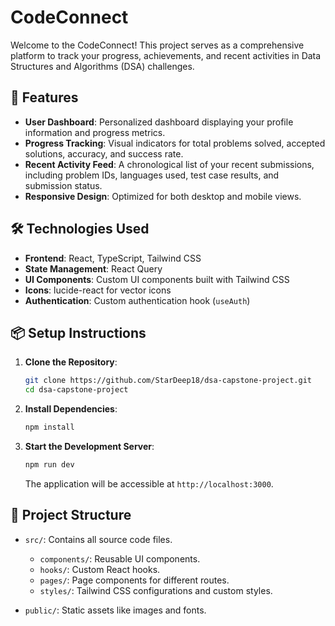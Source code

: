 # CodeConnect

Welcome to the CodeConnect! This project serves as a comprehensive platform to track your progress, achievements, and recent activities in Data Structures and Algorithms (DSA) challenges.

## 🚀 Features

* **User Dashboard**: Personalized dashboard displaying your profile information and progress metrics.
* **Progress Tracking**: Visual indicators for total problems solved, accepted solutions, accuracy, and success rate.
* **Recent Activity Feed**: A chronological list of your recent submissions, including problem IDs, languages used, test case results, and submission status.
* **Responsive Design**: Optimized for both desktop and mobile views.

## 🛠️ Technologies Used

* **Frontend**: React, TypeScript, Tailwind CSS
* **State Management**: React Query
* **UI Components**: Custom UI components built with Tailwind CSS
* **Icons**: lucide-react for vector icons
* **Authentication**: Custom authentication hook (`useAuth`)

## 📦 Setup Instructions

1. **Clone the Repository**:

   ```bash
   git clone https://github.com/StarDeep18/dsa-capstone-project.git
   cd dsa-capstone-project
   ```

2. **Install Dependencies**:

   ```bash
   npm install
   ```

3. **Start the Development Server**:

   ```bash
   npm run dev
   ```

   The application will be accessible at `http://localhost:3000`.

## 📂 Project Structure

* `src/`: Contains all source code files.

  * `components/`: Reusable UI components.
  * `hooks/`: Custom React hooks.
  * `pages/`: Page components for different routes.
  * `styles/`: Tailwind CSS configurations and custom styles.
* `public/`: Static assets like images and fonts.
